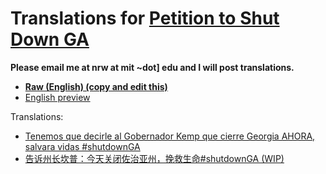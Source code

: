 # Translations for [Petition to Shut Down GA](https://www.change.org/shutdownGA)

**Please email me at nrw at mit ~dot] edu and I will post translations.**

- **[Raw (English) (copy and edit this)](./raw.txt)**
-  [English preview](./raw.md)


Translations:

- [Tenemos que decirle al Gobernador Kemp que cierre Georgia AHORA, salvara vidas #shutdownGA](./es.md)
- [告诉州长坎普：今天关闭佐治亚州，挽救生命#shutdownGA (WIP)](./zh.md)

